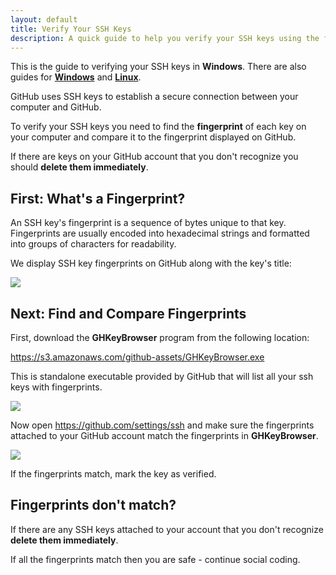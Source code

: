 ```yaml
---
layout: default
title: Verify Your SSH Keys
description: A quick guide to help you verify your SSH keys using the fingerprint
---
```


<p class="intro">
  This is the guide to verifying your SSH keys in <strong>Windows</strong>.
  There are also guides for <strong><a href="/mac-verify-ssh">Windows</a></strong>
  and <strong><a href="/linux-verify-ssh">Linux</a></strong>.
</p>

<p>
  GitHub uses SSH keys to establish a secure connection between your computer
  and GitHub.
</p>

<p>
  To verify your SSH keys you need to find the <b>fingerprint</b> of each key
  on your computer and compare it to the fingerprint displayed on GitHub.
</p>

<p>
  If there are keys on your GitHub account that you don't recognize you should
  <b>delete them immediately</b>.
</p>

## First: What's a Fingerprint?

An SSH key's fingerprint is a sequence of bytes unique to that key. Fingerprints
are usually encoded into hexadecimal strings and formatted into groups of
characters for readability.

We display SSH key fingerprints on GitHub along with the key's title:

![](https://img.skitch.com/20120307-gy4e74ah5yftbddhmjnsypatnr.png)

## Next: Find and Compare Fingerprints

First, download the <strong>GHKeyBrowser</strong> program from the following
location:

<a href="https://s3.amazonaws.com/github-assets/GHKeyBrowser.exe">https://s3.amazonaws.com/github-assets/GHKeyBrowser.exe</a>

This is standalone executable provided by GitHub that will list all your ssh
keys with fingerprints.

![](https://img.skitch.com/20120307-gkb7f2bb9ui1r6s9un8jq8k4iy.png)

Now open <https://github.com/settings/ssh> and make sure the fingerprints attached to
your GitHub account match the fingerprints in <strong>GHKeyBrowser</strong>.

![](https://img.skitch.com/20120307-du7pgft9s9nbm4gwm8isyp7gwr.png)

If the fingerprints match, mark the key as verified.

## Fingerprints don't match?

If there are any SSH keys attached to your account that you don't recognize
<b>delete them immediately</b>.

If all the fingerprints match then you are safe - continue social coding.
